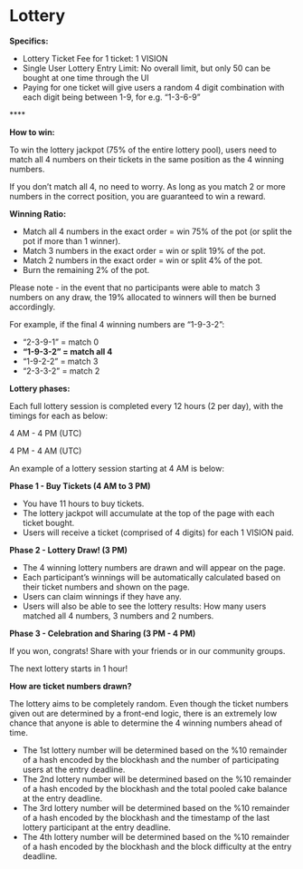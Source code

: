 # Lottery

**Specifics:**

* Lottery Ticket Fee for 1 ticket: 1 VISION
* Single User Lottery Entry Limit: No overall limit, but only 50 can be bought at one time through the UI
* Paying for one ticket will give users a random 4 digit combination with each digit being between 1-9, for e.g. “1-3-6-9”

\*\*\*\*

**How to win:**

To win the lottery jackpot \(75% of the entire lottery pool\), users need to match all 4 numbers on their tickets in the same position as the 4 winning numbers.

If you don’t match all 4, no need to worry. As long as you match 2 or more numbers in the correct position, you are guaranteed to win a reward.

**Winning Ratio:**

* Match all 4 numbers in the exact order = win 75% of the pot \(or split the pot if more than 1 winner\). 
* Match 3 numbers in the exact order = win or split 19% of the pot.
* Match 2 numbers in the exact order = win or split 4% of the pot.
* Burn the remaining 2% of the pot.

Please note - in the event that no participants were able to match 3 numbers on any draw, the 19% allocated to winners will then be burned accordingly.

For example, if the final 4 winning numbers are “1-9-3-2”:

* “2-3-9-1” = match 0
* **“1-9-3-2” = match all 4**
* “1-9-2-2” = match 3
* “2-3-3-2” = match 2

**Lottery phases:**

Each full lottery session is completed every 12 hours \(2 per day\), with the timings for each as below:

4 AM - 4 PM \(UTC\)

4 PM - 4 AM \(UTC\)

An example of a lottery session starting at 4 AM is below:

**Phase 1 - Buy Tickets \(4 AM to 3 PM\)**

* You have 11 hours to buy tickets. 
* The lottery jackpot will accumulate at the top of the page with each ticket bought.
* Users will receive a ticket \(comprised of 4 digits\) for each 1 VISION paid.

**Phase 2 - Lottery Draw! \(3 PM\)**

* The 4 winning lottery numbers are drawn and will appear on the page. 
* Each participant’s winnings will be automatically calculated based on their ticket numbers and shown on the page.
* Users can claim winnings if they have any.
* Users will also be able to see the lottery results: How many users matched all 4 numbers, 3 numbers and 2 numbers. 

**Phase 3 - Celebration and Sharing \(3 PM - 4 PM\)**

If you won, congrats! Share with your friends or in our community groups.

The next lottery starts in 1 hour!

**How are ticket numbers drawn?**

The lottery aims to be completely random. Even though the ticket numbers given out are determined by a front-end logic, there is an extremely low chance that anyone is able to determine the 4 winning numbers ahead of time.

* The 1st lottery number will be determined based on the %10 remainder of a hash encoded by the blockhash and the number of participating users at the entry deadline.
* The 2nd lottery number will be determined based on the %10 remainder of a hash encoded by the blockhash and the total pooled cake balance at the entry deadline.
* The 3rd lottery number will be determined based on the %10 remainder of a hash encoded by the blockhash and the timestamp of the last lottery participant at the entry deadline.
* The 4th lottery number will be determined based on the %10 remainder of a hash encoded by the blockhash and the block difficulty at the entry deadline.

